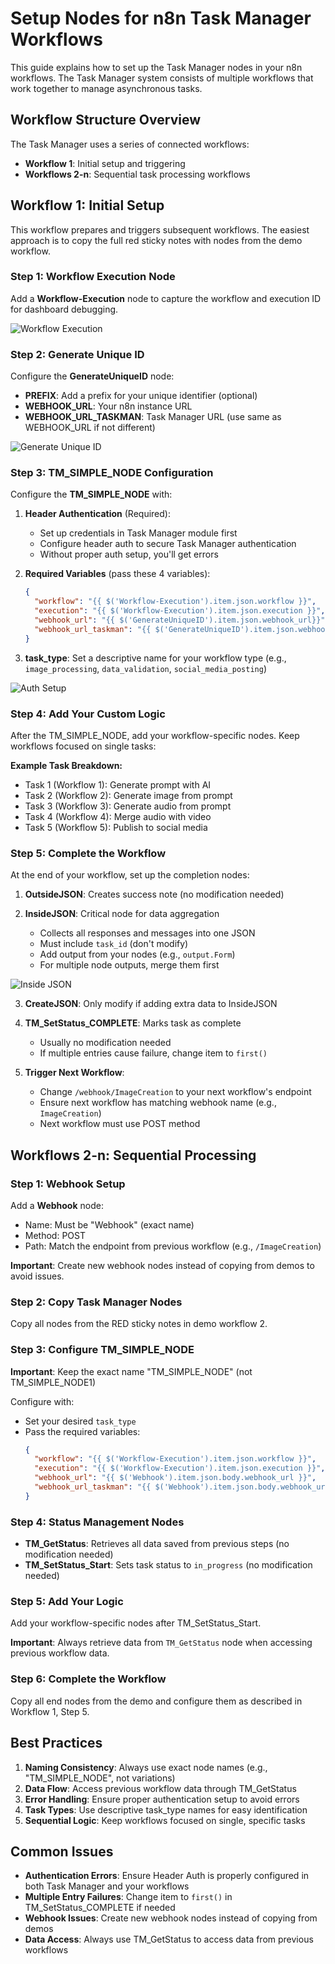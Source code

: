 # Setup Nodes for n8n Task Manager Workflows

This guide explains how to set up the Task Manager nodes in your n8n workflows. The Task Manager system consists of multiple workflows that work together to manage asynchronous tasks.

## Workflow Structure Overview

The Task Manager uses a series of connected workflows:
- **Workflow 1**: Initial setup and triggering
- **Workflows 2-n**: Sequential task processing workflows

## Workflow 1: Initial Setup

This workflow prepares and triggers subsequent workflows. The easiest approach is to copy the full red sticky notes with nodes from the demo workflow.

### Step 1: Workflow Execution Node

Add a **Workflow-Execution** node to capture the workflow and execution ID for dashboard debugging.

![Workflow Execution](images/step1_execution.png)

### Step 2: Generate Unique ID

Configure the **GenerateUniqueID** node:
- **PREFIX**: Add a prefix for your unique identifier (optional)
- **WEBHOOK_URL**: Your n8n instance URL
- **WEBHOOK_URL_TASKMAN**: Task Manager URL (use same as WEBHOOK_URL if not different)

![Generate Unique ID](images/step2_GenerateUniqueID.png)

### Step 3: TM_SIMPLE_NODE Configuration

Configure the **TM_SIMPLE_NODE** with:

1. **Header Authentication** (Required):
   - Set up credentials in Task Manager module first
   - Configure header auth to secure Task Manager authentication
   - Without proper auth setup, you'll get errors

2. **Required Variables** (pass these 4 variables):
   ```json
   { 
     "workflow": "{{ $('Workflow-Execution').item.json.workflow }}", 
     "execution": "{{ $('Workflow-Execution').item.json.execution }}",
     "webhook_url": "{{ $('GenerateUniqueID').item.json.webhook_url}}",
     "webhook_url_taskman": "{{ $('GenerateUniqueID').item.json.webhook_url_taskman}}"
   }
   ```

3. **task_type**: Set a descriptive name for your workflow type (e.g., `image_processing`, `data_validation`, `social_media_posting`)

![Auth Setup](images/step3-auth.png)

### Step 4: Add Your Custom Logic

After the TM_SIMPLE_NODE, add your workflow-specific nodes. Keep workflows focused on single tasks:

**Example Task Breakdown:**
- Task 1 (Workflow 1): Generate prompt with AI
- Task 2 (Workflow 2): Generate image from prompt
- Task 3 (Workflow 3): Generate audio from prompt
- Task 4 (Workflow 4): Merge audio with video
- Task 5 (Workflow 5): Publish to social media

### Step 5: Complete the Workflow

At the end of your workflow, set up the completion nodes:

1. **OutsideJSON**: Creates success note (no modification needed)

2. **InsideJSON**: Critical node for data aggregation
   - Collects all responses and messages into one JSON
   - Must include `task_id` (don't modify)
   - Add output from your nodes (e.g., `output.Form`)
   - For multiple node outputs, merge them first

![Inside JSON](images/step4-inside-json.png)

3. **CreateJSON**: Only modify if adding extra data to InsideJSON

4. **TM_SetStatus_COMPLETE**: Marks task as complete
   - Usually no modification needed
   - If multiple entries cause failure, change item to `first()`

5. **Trigger Next Workflow**: 
   - Change `/webhook/ImageCreation` to your next workflow's endpoint
   - Ensure next workflow has matching webhook name (e.g., `ImageCreation`)
   - Next workflow must use POST method

## Workflows 2-n: Sequential Processing

### Step 1: Webhook Setup

Add a **Webhook** node:
- Name: Must be "Webhook" (exact name)
- Method: POST
- Path: Match the endpoint from previous workflow (e.g., `/ImageCreation`)

**Important**: Create new webhook nodes instead of copying from demos to avoid issues.

### Step 2: Copy Task Manager Nodes

Copy all nodes from the RED sticky notes in demo workflow 2.

### Step 3: Configure TM_SIMPLE_NODE

**Important**: Keep the exact name "TM_SIMPLE_NODE" (not TM_SIMPLE_NODE1)

Configure with:
- Set your desired `task_type`
- Pass the required variables:
  ```json
  { 
    "workflow": "{{ $('Workflow-Execution').item.json.workflow }}", 
    "execution": "{{ $('Workflow-Execution').item.json.execution }}",
    "webhook_url": "{{ $('Webhook').item.json.body.webhook_url }}",
    "webhook_url_taskman": "{{ $('Webhook').item.json.body.webhook_url_taskman }}"
  }
  ```

### Step 4: Status Management Nodes

- **TM_GetStatus**: Retrieves all data saved from previous steps (no modification needed)
- **TM_SetStatus_Start**: Sets task status to `in_progress` (no modification needed)

### Step 5: Add Your Logic

Add your workflow-specific nodes after TM_SetStatus_Start.

**Important**: Always retrieve data from `TM_GetStatus` node when accessing previous workflow data.

### Step 6: Complete the Workflow

Copy all end nodes from the demo and configure them as described in Workflow 1, Step 5.

## Best Practices

1. **Naming Consistency**: Always use exact node names (e.g., "TM_SIMPLE_NODE", not variations)
2. **Data Flow**: Access previous workflow data through TM_GetStatus
3. **Error Handling**: Ensure proper authentication setup to avoid errors
4. **Task Types**: Use descriptive task_type names for easy identification
5. **Sequential Logic**: Keep workflows focused on single, specific tasks

## Common Issues

- **Authentication Errors**: Ensure Header Auth is properly configured in both Task Manager and your workflows
- **Multiple Entry Failures**: Change item to `first()` in TM_SetStatus_COMPLETE if needed
- **Webhook Issues**: Create new webhook nodes instead of copying from demos
- **Data Access**: Always use TM_GetStatus to access data from previous workflows